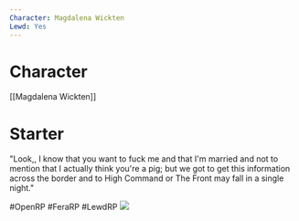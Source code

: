 ```yaml
---
Character: Magdalena Wickten
Lewd: Yes
---
```

# Character
[[Magdalena Wickten]]

# Starter
"Look,, I know that you want to fuck me and that I'm married and not to mention that I actually think you're a pig; but we got to get this information across the border and to High Command or The Front may fall in a single night."

#OpenRP #FeraRP #LewdRP 
![](pencer-timeless.gif)